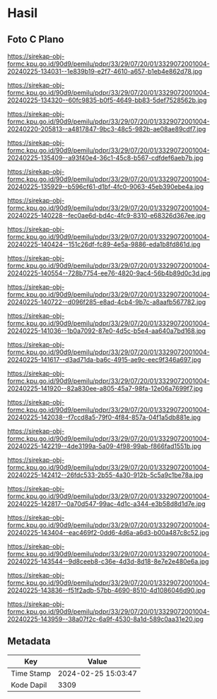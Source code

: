 # Hasil

## Foto C Plano

https://sirekap-obj-formc.kpu.go.id/90d9/pemilu/pdpr/33/29/07/20/01/3329072001004-20240225-134031--1e839b19-e2f7-4610-a657-b1eb4e862d78.jpg

https://sirekap-obj-formc.kpu.go.id/90d9/pemilu/pdpr/33/29/07/20/01/3329072001004-20240225-134320--60fc9835-b0f5-4649-bb83-5def7528562b.jpg

https://sirekap-obj-formc.kpu.go.id/90d9/pemilu/pdpr/33/29/07/20/01/3329072001004-20240220-205813--a4817847-9bc3-48c5-982b-ae08ae89cdf7.jpg

https://sirekap-obj-formc.kpu.go.id/90d9/pemilu/pdpr/33/29/07/20/01/3329072001004-20240225-135409--a93f40e4-36c1-45c8-b567-cdfdef6aeb7b.jpg

https://sirekap-obj-formc.kpu.go.id/90d9/pemilu/pdpr/33/29/07/20/01/3329072001004-20240225-135929--b596cf61-d1bf-4fc0-9063-45eb390ebe4a.jpg

https://sirekap-obj-formc.kpu.go.id/90d9/pemilu/pdpr/33/29/07/20/01/3329072001004-20240225-140228--fec0ae6d-bd4c-4fc9-8310-e68326d367ee.jpg

https://sirekap-obj-formc.kpu.go.id/90d9/pemilu/pdpr/33/29/07/20/01/3329072001004-20240225-140424--151c26df-fc89-4e5a-9886-eda1b8fd861d.jpg

https://sirekap-obj-formc.kpu.go.id/90d9/pemilu/pdpr/33/29/07/20/01/3329072001004-20240225-140554--728b7754-ee76-4820-9ac4-56b4b89d0c3d.jpg

https://sirekap-obj-formc.kpu.go.id/90d9/pemilu/pdpr/33/29/07/20/01/3329072001004-20240225-140722--d096f285-e8ad-4cb4-9b7c-a8aafb567782.jpg

https://sirekap-obj-formc.kpu.go.id/90d9/pemilu/pdpr/33/29/07/20/01/3329072001004-20240225-141036--1b0a7092-87e0-4d5c-b5e4-aa640a7bd168.jpg

https://sirekap-obj-formc.kpu.go.id/90d9/pemilu/pdpr/33/29/07/20/01/3329072001004-20240225-141617--d3ad71da-ba6c-4915-ae9c-eec9f346a697.jpg

https://sirekap-obj-formc.kpu.go.id/90d9/pemilu/pdpr/33/29/07/20/01/3329072001004-20240225-141920--82a830ee-a805-45a7-98fa-12e06a7699f7.jpg

https://sirekap-obj-formc.kpu.go.id/90d9/pemilu/pdpr/33/29/07/20/01/3329072001004-20240225-142038--f7ccd8a5-79f0-4f84-857a-04f1a5db881e.jpg

https://sirekap-obj-formc.kpu.go.id/90d9/pemilu/pdpr/33/29/07/20/01/3329072001004-20240225-142219--4de3199a-5a09-4f98-99ab-f866fad1551b.jpg

https://sirekap-obj-formc.kpu.go.id/90d9/pemilu/pdpr/33/29/07/20/01/3329072001004-20240225-142412--26fdc533-2b55-4a30-912b-5c5a9c1be78a.jpg

https://sirekap-obj-formc.kpu.go.id/90d9/pemilu/pdpr/33/29/07/20/01/3329072001004-20240225-142817--0a70d547-99ac-4d1c-a344-e3b58d8d1d7e.jpg

https://sirekap-obj-formc.kpu.go.id/90d9/pemilu/pdpr/33/29/07/20/01/3329072001004-20240225-143404--eac469f2-0dd6-4d6a-a6d3-b00a487c8c52.jpg

https://sirekap-obj-formc.kpu.go.id/90d9/pemilu/pdpr/33/29/07/20/01/3329072001004-20240225-143544--9d8ceeb8-c36e-4d3d-8d18-8e7e2e480e6a.jpg

https://sirekap-obj-formc.kpu.go.id/90d9/pemilu/pdpr/33/29/07/20/01/3329072001004-20240225-143836--f51f2adb-57bb-4690-8510-4d1086046d90.jpg

https://sirekap-obj-formc.kpu.go.id/90d9/pemilu/pdpr/33/29/07/20/01/3329072001004-20240225-143959--38a07f2c-6a9f-4530-8a1d-589c0aa31e20.jpg


## Metadata

| Key        | Value               |
| ---------- | ------------------- |
| Time Stamp | 2024-02-25 15:03:47 |
| Kode Dapil | 3309                |



